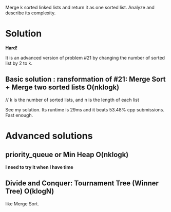 Merge k sorted linked lists and return it as one sorted list. Analyze and describe its complexity.

# Solution

**Hard!**

It is an advanced version of problem #21 by changing the number of sorted list by 2 to k.

## Basic solution : ransformation of #21: Merge Sort + Merge two sorted lists O(nklogk)

// k is the number of sorted lists, and n is the length of each list

See my solution. Its runtime is 29ms and it beats 53.48% cpp submissions. Fast enough.

# Advanced solutions

## priority_queue or Min Heap O(nklogk)

**I need to try it when I have time**

## Divide and Conquer: Tournament Tree (Winner Tree) O(klogN)

like Merge Sort.